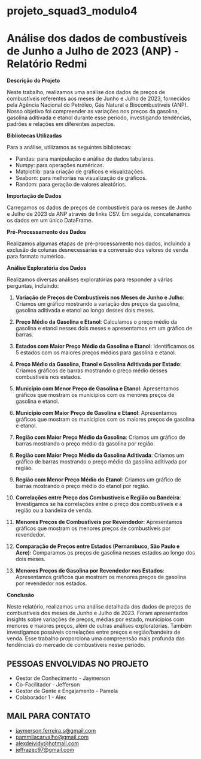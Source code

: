 # projeto_squad3_modulo4



# **Análise dos dados de combustíveis de Junho a Julho de 2023 (ANP) - Relatório Redmi**

**Descrição do Projeto**

Neste trabalho, realizamos uma análise dos dados de preços de combustíveis referentes aos meses de Junho e Julho de 2023, fornecidos pela Agência Nacional do Petróleo, Gás Natural e Biocombustíveis (ANP). Nosso objetivo foi compreender as variações nos preços da gasolina, gasolina aditivada e etanol durante esse período, investigando tendências, padrões e relações em diferentes aspectos.

**Bibliotecas Utilizadas**

Para a análise, utilizamos as seguintes bibliotecas:

- Pandas: para manipulação e análise de dados tabulares.
- Numpy: para operações numéricas.
- Matplotlib: para criação de gráficos e visualizações.
- Seaborn: para melhorias na visualização de gráficos.
- Random: para geração de valores aleatórios.

**Importação de Dados**

Carregamos os dados de preços de combustíveis para os meses de Junho e Julho de 2023 da ANP através de links CSV. Em seguida, concatenamos os dados em um único DataFrame.

**Pré-Processamento dos Dados**

Realizamos algumas etapas de pré-processamento nos dados, incluindo a exclusão de colunas desnecessárias e a conversão dos valores de venda para formato numérico.

**Análise Exploratória dos Dados**

Realizamos diversas análises exploratórias para responder a várias perguntas, incluindo:

1. **Variação de Preços de Combustíveis nos Meses de Junho e Julho**: Criamos um gráfico mostrando a variação dos preços da gasolina, gasolina aditivada e etanol ao longo desses dois meses.

2. **Preço Médio da Gasolina e Etanol**: Calculamos o preço médio da gasolina e etanol nesses dois meses e apresentamos em um gráfico de barras.

3. **Estados com Maior Preço Médio da Gasolina e Etanol**: Identificamos os 5 estados com os maiores preços médios para gasolina e etanol.

4. **Preço Médio da Gasolina, Etanol e Gasolina Aditivada por Estado**: Criamos gráficos de barras mostrando o preço médio desses combustíveis nos estados.

5. **Município com Menor Preço de Gasolina e Etanol**: Apresentamos gráficos que mostram os municípios com os menores preços de gasolina e etanol.

6. **Município com Maior Preço de Gasolina e Etanol**: Apresentamos gráficos que mostram os municípios com os maiores preços de gasolina e etanol.

7. **Região com Maior Preço Médio da Gasolina**: Criamos um gráfico de barras mostrando o preço médio da gasolina por região.

8. **Região com Maior Preço Médio da Gasolina Aditivada**: Criamos um gráfico de barras mostrando o preço médio da gasolina aditivada por região.

9. **Região com Menor Preço Médio do Etanol**: Criamos um gráfico de barras mostrando o preço médio do etanol por região.

10. **Correlações entre Preço dos Combustíveis e Região ou Bandeira**: Investigamos se há correlações entre o preço dos combustíveis e a região ou a bandeira de venda.

11. **Menores Preços de Combustíveis por Revendedor**: Apresentamos gráficos que mostram os menores preços de combustíveis por revendedor.

12. **Comparação de Preços entre Estados (Pernambuco, São Paulo e Acre)**: Comparamos os preços de gasolina nesses estados ao longo dos dois meses.

13. **Menores Preços de Gasolina por Revendedor nos Estados**: Apresentamos gráficos que mostram os menores preços de gasolina por revendedor nos estados.

**Conclusão**

Neste relatório, realizamos uma análise detalhada dos dados de preços de combustíveis dos meses de Junho e Julho de 2023. Foram apresentados insights sobre variações de preços, médias por estado, municípios com menores e maiores preços, além de outras análises exploratórias. Também investigamos possíveis correlações entre preços e região/bandeira de venda. Esse trabalho proporciona uma compreensão mais profunda das tendências do mercado de combustíveis nesse período.


## PESSOAS ENVOLVIDAS NO PROJETO

- Gestor de Conhecimento - Jaymerson
- Co-Facilitador - Jefferson
- Gestor de Gente e Engajamento - Pamela
- Colaborador 1 - Alex

## MAIL PARA CONTATO

- jaymerson.ferreira.s@gmail.com
- pammilacarvalho@gmail.com
- alexdeividy@hotmail.com
- jeffrazec97@gmail.com



